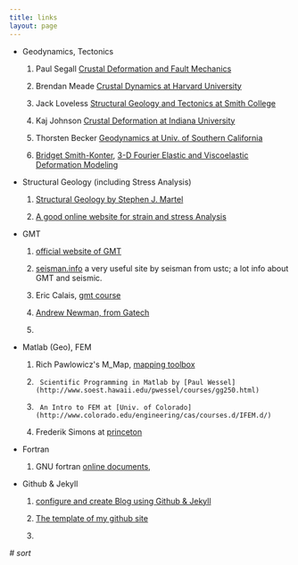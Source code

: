 ```yaml
---
title: links
layout: page
---
```


+ Geodynamics, Tectonics
	1.	Paul Segall [Crustal Deformation and Fault Mechanics](https://pangea.stanford.edu/research/CDFM/paul/)
	
	2.	Brendan Meade [Crustal Dynamics at Harvard University](http://summit.fas.harvard.edu/)
	
	3.	Jack Loveless [Structural Geology and Tectonics at Smith College ](http://www.science.smith.edu/~jloveless/Home.html)
	
	4.	Kaj Johnson [Crustal Deformation at Indiana University](http://pages.iu.edu/~kajjohns/)
	
	5.	Thorsten Becker [Geodynamics at Univ. of Southern California](http://geodynamics.usc.edu/~becker/main.html)
	
	6.	[Bridget Smith-Konter](http://www.soest.hawaii.edu/GG/FACULTY/smithkonter/index.html), [3-D Fourier Elastic and Viscoelastic Deformation Modeling](http://topex.ucsd.edu/body_force/)

+ Structural Geology (including Stress Analysis)

	1.	[Structural Geology by Stephen J. Martel](http://www.soest.hawaii.edu/martel/Courses/GG303/)
	
	2.  [A good online website for strain and stress Analysis](http://www.efunda.com/formulae/solid_mechanics/mat_mechanics/calc_principal_stress.cfm)
	

+ GMT

	1.	[official website of GMT](http://www.soest.hawaii.edu/gmt/)

	2.	[seisman.info](http://seisman.info/)
	 a very useful site by seisman from ustc;
	 a lot info about GMT and seismic.

	3.	Eric Calais, [gmt course](http://web.ics.purdue.edu/~ecalais/teaching/)

	4.	[Andrew Newman, from Gatech](http://geophysics.eas.gatech.edu/anewman/classes/Intro_GMT/)

	5.

+ Matlab (Geo), FEM

	1.	Rich Pawlowicz's M_Map, [mapping toolbox](http://www.eos.ubc.ca/~rich/map.html)

	2.  	Scientific Programming in Matlab by [Paul Wessel](http://www.soest.hawaii.edu/pwessel/courses/gg250.html)
	
	3.  	An Intro to FEM at [Univ. of Colorado](http://www.colorado.edu/engineering/cas/courses.d/IFEM.d/)
	
	4.	Frederik Simons at [princeton](http://geoweb.princeton.edu/people/simons/software.html)

+ Fortran

	1.	GNU fortran [online documents,](https://gcc.gnu.org/onlinedocs/gfortran/)
	
	
+ Github & Jekyll   

	1.	[configure and create Blog using Github & Jekyll](http://yansu.org/2014/02/12/how-to-deploy-a-blog-on-github-by-jekyll.html)

	2. 	[The template of my github site](http://lhzhang.com)
	
	3.
 

*# sort*
